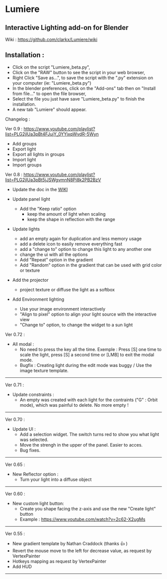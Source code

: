# Lumiere

## Interactive Lighting add-on for Blender 
Wiki : https://github.com/clarkx/Lumiere/wiki

## Installation :
- Click on the script "Lumiere_beta.py",
- Click on the "RAW" button to see the script in your web browser,
- Right Click "Save as...", to save the script with the ".py" extension on your computer (ie: "Lumiere_beta.py")
- In the blender preferences, click on the "Add-ons" tab then on "Install from file..." to open the file browser,
- Select the file you just have save "Lumiere_beta.py" to finish the installation.
- A new tab "Lumiere" should appear.


Changelog :

Ver 0.9 : https://www.youtube.com/playlist?list=PLG2jIUa3pBt4FJujY_0YYixqWvdR-5Wyn
- Add groups
- Export light
- Export all lights in groups
- Import light
- Import groups

Ver 0.8 : https://www.youtube.com/playlist?list=PLG2jIUa3pBt5jJSWgvmnN8Pi8k2PB2BzV
- Update the doc in the [WIKI](https://github.com/clarkx/Lumiere/wiki#lumiere)
- Update panel light 
  - Add the "Keep ratio" option 
    - keep the amount of light when scaling
    - keep the shape in reflection with the range
- Update lights 
  - add an empty again for duplication and less memory usage
  - add a delete icon to easily remove everything fast
  - add a "change to" option to change this light to any another one
  - change the ui with all the options
  - Add "Repeat" option in the gradient
  - Add "Random" option in the gradient that can be used with grid color or texture
  
- Add the projector
  - project texture or diffuse the light as a softbox
- Add Environment lighting
  - Use your image environment interactively
  - "Align to pixel" option to align your light source with the interactive view
  - "Change to" option, to change the widget to a sun light

Ver 0.72 :
- All modal :
  - No need to press the key all the time. Exemple : Press [S] one time to scale the light, press [S] a second time or [LMB] to exit the modal mode.
  - Bugfix : Creating light during the edit mode was buggy / Use the image texture template.

****
Ver 0.71 :
- Update constraints :
  - An empty was created with each light for the contraints ("G" : Orbit mode), which was painful to delete. No more empty !

****
Ver 0.70 :
- Update UI :
  - Add a selection widget. The switch turns red to show you what light was selected.
  - Move the strengh in the upper of the panel. Easier to acces.
  - Bug fixes.

****
Ver 0.65 :
- New Reflector option : 
  - Turn your light into a diffuse object
 
****
Ver 0.60 :
- New custom light button:
  - Create you shape facing the z-axis and use the new "Create light" button
  - Example : https://www.youtube.com/watch?v=2c62-X2ugMs

****
Ver 0.55 :
- New gradient template by Nathan Craddock (thanks :+1: )
- Revert the mouse move to the left for decrease value, as request by VertexPainter
- Hotkeys mapping as request by VertexPainter
- Add HUD

****
